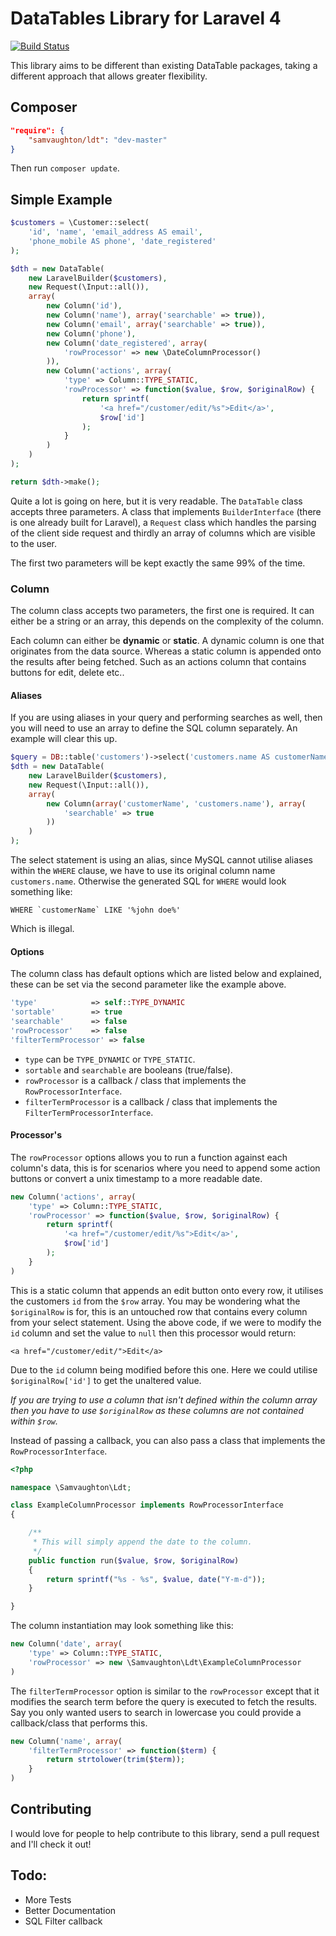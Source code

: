 # DataTables Library for Laravel 4

[![Build Status](https://travis-ci.org/samvaughton/laravel4-datatables.png?branch=master)](https://travis-ci.org/samvaughton/laravel4-datatables)

This library aims to be different than existing DataTable packages, taking a different approach that allows greater flexibility.

## Composer

```json
"require": {
    "samvaughton/ldt": "dev-master"
}
```

Then run `composer update`.

## Simple Example

```php
$customers = \Customer::select(
    'id', 'name', 'email_address AS email',
    'phone_mobile AS phone', 'date_registered'
);

$dth = new DataTable(
    new LaravelBuilder($customers),
    new Request(\Input::all()),
    array(
        new Column('id'),
        new Column('name'), array('searchable' => true)),
        new Column('email', array('searchable' => true)),
        new Column('phone'),
        new Column('date_registered', array(
            'rowProcessor' => new \DateColumnProcessor()
        )),
        new Column('actions', array(
            'type' => Column::TYPE_STATIC,
            'rowProcessor' => function($value, $row, $originalRow) {
                return sprintf(
                    '<a href="/customer/edit/%s">Edit</a>',
                    $row['id']
                );
            }
        )
    )
);

return $dth->make();
```
Quite a lot is going on here, but it is very readable. The `DataTable` class accepts three parameters. A class that
implements `BuilderInterface` (there is one already built for Laravel), a `Request` class which handles the parsing of
the client side request and thirdly an array of columns which are visible to the user.

The first two parameters will be kept exactly the same 99% of the time.

### Column

The column class accepts two parameters, the first one is required. It can either be a string or an array, this depends
on the complexity of the column.

Each column can either be **dynamic** or **static**. A dynamic column is one that originates from the data source.
Whereas a static column is appended onto the results after being fetched. Such as an actions column that contains
buttons for edit, delete etc..

#### Aliases

If you are using aliases in your query and performing searches as well, then you will need to use an array to define the
SQL column separately. An example will clear this up.

```php
$query = DB::table('customers')->select('customers.name AS customerName');
$dth = new DataTable(
    new LaravelBuilder($customers),
    new Request(\Input::all()),
    array(
        new Column(array('customerName', 'customers.name'), array(
            'searchable' => true
        ))
    )
);
```

The select statement is using an alias, since MySQL cannot utilise aliases within the `WHERE` clause, we have to use its
original column name `customers.name`. Otherwise the generated SQL for `WHERE` would look something like:

    WHERE `customerName` LIKE '%john doe%'

Which is illegal.

#### Options

The column class has default options which are listed below and explained, these can be set via the second parameter
like the example above.

```php
'type'            => self::TYPE_DYNAMIC
'sortable'        => true
'searchable'      => false
'rowProcessor'    => false
'filterTermProcessor' => false
```
 - `type` can be `TYPE_DYNAMIC` or `TYPE_STATIC`.
 - `sortable` and `searchable` are booleans (true/false).
 - `rowProcessor` is a callback / class that implements the `RowProcessorInterface`.
 - `filterTermProcessor` is a callback / class that implements the `FilterTermProcessorInterface`.

#### Processor's

The `rowProcessor` options allows you to run a function against each column's data, this is for scenarios where you need to
append some action buttons or convert a unix timestamp to a more readable date.

```php
new Column('actions', array(
    'type' => Column::TYPE_STATIC,
    'rowProcessor' => function($value, $row, $originalRow) {
        return sprintf(
            '<a href="/customer/edit/%s">Edit</a>',
            $row['id']
        );
    }
)
```

This is a static column that appends an edit button onto every row, it utilises the customers `id` from the `$row` array.
You may be wondering what the `$originalRow` is for, this is an untouched row that contains every column from your
select statement. Using the above code, if we were to modify the `id` column and set the value to `null` then this
processor would return:

    <a href="/customer/edit/">Edit</a>

Due to the `id` column being modified before this one. Here we could utilise `$originalRow['id']` to get the unaltered
value.

*If you are trying to use a column that isn't defined within the column array then you have to use `$originalRow` as
these columns are not contained within `$row`.*

Instead of passing a callback, you can also pass a class that implements the `RowProcessorInterface`.

```php
<?php

namespace \Samvaughton\Ldt;

class ExampleColumnProcessor implements RowProcessorInterface
{

    /**
     * This will simply append the date to the column.
     */
    public function run($value, $row, $originalRow)
    {
        return sprintf("%s - %s", $value, date("Y-m-d"));
    }

}
```

The column instantiation may look something like this:

```php
new Column('date', array(
    'type' => Column::TYPE_STATIC,
    'rowProcessor' => new \Samvaughton\Ldt\ExampleColumnProcessor
)
```

The `filterTermProcessor` option is similar to the `rowProcessor` except that it modifies the search term before the query
is executed to fetch the results. Say you only wanted users to search in lowercase you could provide a callback/class
that performs this.

```php
new Column('name', array(
    'filterTermProcessor' => function($term) {
        return strtolower(trim($term));
    }
)
```

## Contributing

I would love for people to help contribute to this library, send a pull request and I'll check it out!

## Todo:

 - More Tests
 - Better Documentation
 - SQL Filter callback
